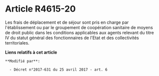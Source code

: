 # Article R4615-20

Les frais de déplacement et de séjour sont pris en charge par l'établissement ou par le groupement de coopération sanitaire
de moyens de droit public dans les conditions applicables aux agents relevant du titre IV du statut général des
fonctionnaires de l'Etat et des collectivités territoriales.

**Liens relatifs à cet article**

	**Modifié par**:

	  - Décret n°2017-631 du 25 avril 2017 - art. 6
